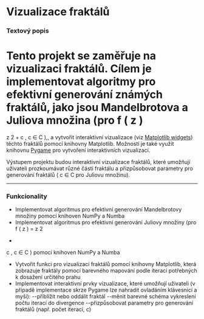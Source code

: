 # Vizualizace fraktálů

### **Textový popis**

Tento projekt se zaměřuje na vizualizaci fraktálů. Cílem je implementovat algoritmy pro efektivní generování známých fraktálů, jako jsou Mandelbrotova a Juliova množina 
(pro 
f
(
z
)
=
z
2
+
c
,
c
∈
C
),, a vytvořit interaktivní vizualizace (viz [Matplotlib widgets](https://matplotlib.org/stable/gallery/widgets/index.html)) těchto fraktálů pomocí knihovny Matplotlib. Možností je také využít knihovnu [Pygame](https://www.pygame.org/news) pro vytvoření interaktivních vizualizací.

Výstupem projektu budou interaktivní vizualizace fraktálů, které umožňují uživateli prozkoumávat různé části fraktálu a přizpůsobovat parametry pro generování fraktálů (
c
∈
C
 pro Juliovu množinu).

---

### **Funkcionality**

- Implementovat algoritmus pro efektivní generování Mandelbrotovy množiny pomocí knihoven NumPy a Numba
- Implementovat algoritmus pro efektivní generování Juliovy množiny (pro 
f
(
z
)
=
z
2
+
c
,
c
∈
C
) pomocí knihoven NumPy a Numba
- Vytvořit funkci pro vizualizaci fraktálů pomocí knihovny Matplotlib, která zobrazuje fraktály pomocí barevného mapování podle iterací potřebných k dosažení určitého prahu
- Implementovat interaktivní prvky vizualizace, které umožňují uživateli (v případě implementace skrze Pygame lze nahradit ovladáním klávesnicí a myší):
--přiblížit nebo oddálit fraktál
--měnit barevné schéma vykreslení počtu iterací do divergence
--přizpůsobovat parametry pro generování fraktálů (např. počet iterací, 
c) 
